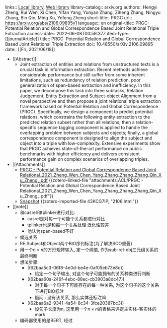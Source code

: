 links:: [Local library](zotero://select/library/items/BPCGYB33), [Web library](https://www.zotero.org/users/9034808/items/BPCGYB33)
library-catalog:: arxiv.org
authors:: Hengyi Zheng, Rui Wen, Xi Chen, Yifan Yang, Yunyan Zhang, Ziheng Zhang, Ningyu Zhang, Bin Qin, Ming Xu, Yefeng Zheng
short-title:: PRGC
url:: https://arxiv.org/abs/2106.09895v1
language:: en
original-title:: PRGC: Potential Relation and Global Correspondence Based Joint Relational Triple Extraction
access-date:: 2022-06-08T00:59:37Z
item-type:: [[journalArticle]]
title:: PRGC: Potential Relation and Global Correspondence Based Joint Relational Triple Extraction
doi:: 10.48550/arXiv.2106.09895
date:: [[Fri, 2021/06/18]]

- [[Abstract]]
	- Joint extraction of entities and relations from unstructured texts is a crucial task in information extraction. Recent methods achieve considerable performance but still suffer from some inherent limitations, such as redundancy of relation prediction, poor generalization of span-based extraction and inefficiency. In this paper, we decompose this task into three subtasks, Relation Judgement, Entity Extraction and Subject-object Alignment from a novel perspective and then propose a joint relational triple extraction framework based on Potential Relation and Global Correspondence (PRGC). Specifically, we design a component to predict potential relations, which constrains the following entity extraction to the predicted relation subset rather than all relations; then a relation-specific sequence tagging component is applied to handle the overlapping problem between subjects and objects; finally, a global correspondence component is designed to align the subject and object into a triple with low-complexity. Extensive experiments show that PRGC achieves state-of-the-art performance on public benchmarks with higher efficiency and delivers consistent performance gain on complex scenarios of overlapping triples.
- [[Attachments]]
	- [PRGC - Potential Relation and Global Correspondence Based Joint Relational_2021_Zheng_Wen_Chen_Yang_Zhang_Zhang_Zhang_Qin_Xu_Zheng_.pdf](zotero://select/library/items/UX4538YS) {{zotero-linked-file "attachments:ACL/PRGC - Potential Relation and Global Correspondence Based Joint Relational_2021_Zheng_Wen_Chen_Yang_Zhang_Zhang_Zhang_Qin_Xu_Zheng_.pdf"}}
	- [Snapshot](https://arxiv.org/abs/2106.09895) {{zotero-imported-file 43KCG7IP, "2106.html"}}
- [[note]]
	- 和casrel和tplinker进行对比:
		- casrel是对每一个可能个关系都进行对比
		- tplinker也是和每一个关系处理 泛化性较差
		- 他认为span-based不好
	- 候选关系
	- RE:Subject和Object两个BIO序列标注(为了解决SOO重叠)
	- 用一个$n\times n$的方形矩阵输入, 定一个阈值, 作为sub-rel-obj三元组关系的最终判断
	- 想法步骤:
		- ((62baa5c3-06f8-4e0d-be4e-0af05eb73e8d))
			- 给定一个句子输出, 对这个句子可能拥有的关系种类进行判断
		- ((62baa60a-249f-4ebc-88ec-cb3903a8dc47))
			- 对于每一个句子下可能存在的每一种关系, 为这个句子的这个关系下进行BIO标注
			- 疑问 : 没有该关系, 那么实体还标注嘛
		- ((62baa6a2-9341-4a54-8c34-3fce20387bc3))
			- 设句子长度为$n$, 这里用一个$n\times n$的表格来评定主实体-客实体的mark
	- 编码器使用的是BERT, 经过
